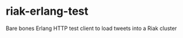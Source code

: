 riak-erlang-test
================

Bare bones Erlang HTTP test client to load tweets into a Riak cluster
